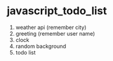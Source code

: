 # javascript_todo_list
1. weather api (remember city)
2. greeting (remember user name)
3. clock
4. random background
5. todo list
